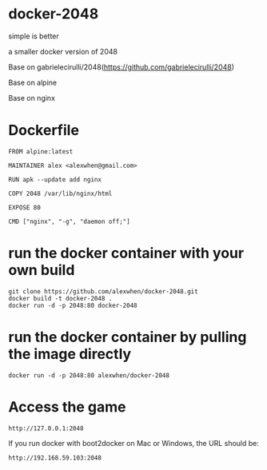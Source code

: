 # docker-2048

simple is better

a smaller docker version of 2048

Base on gabrielecirulli/2048(https://github.com/gabrielecirulli/2048)

Base on alpine

Base on nginx

# Dockerfile

    FROM alpine:latest

    MAINTAINER alex <alexwhen@gmail.com>

    RUN apk --update add nginx

    COPY 2048 /var/lib/nginx/html

    EXPOSE 80

    CMD ["nginx", "-g", "daemon off;"]

# run the docker container with your own build

    git clone https://github.com/alexwhen/docker-2048.git
    docker build -t docker-2048 .
    docker run -d -p 2048:80 docker-2048

# run the docker container by pulling the image directly

    docker run -d -p 2048:80 alexwhen/docker-2048

# Access the game

    http://127.0.0.1:2048

If you run docker with boot2docker on Mac or Windows, the URL should be:
 
    http://192.168.59.103:2048
